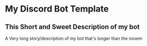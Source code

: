 # My Discord Bot Template

## This Short and Sweet Description of my bot

A Very long story/description of my bot that's longer than the novem